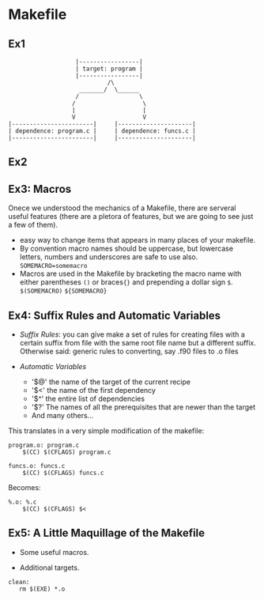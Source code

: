# Makefile

## Ex1

```
                   |-----------------|
                   | target: program |
                   |-----------------|
                            /\
                    _______/  \______
                   /                 \
                  /                   \
                  |                   |
                  V                   V
|-----------------------|     |---------------------|
| dependence: program.c |     | dependence: funcs.c |
|-----------------------|     |---------------------|

```

## Ex2

## Ex3: Macros

Onece we understood the mechanics of a Makefile, there are 
serveral useful features (there are a pletora of features, but we are going to 
see just a few of them). 


 - easy way to change items that appears in many places of your makefile.
 - By convention macro names should be uppercase, but lowercase letters, 
   numbers and underscores are safe to use also. `SOMEMACRO=somemacro`
 - Macros are used in the Makefile by bracketing the macro name with either 
   parentheses `()` or braces`{}` and prepending a dollar sign `$`. `$(SOMEMACRO)`
   `${SOMEMACRO}`
   
## Ex4: Suffix Rules and Automatic Variables

 - *Suffix Rules*: you can give make a set of rules for creating files with a
certain suffix from file with the same root file name but a
different suffix. Otherwise said: generic rules to converting, say .f90 files to .o
files

 - *Automatic Variables*
   - '$@' the name of the target of the current recipe
   - '$<' the name of the first dependency
   - '$^' the entire list of dependencies
   - '$?' The names of all the prerequisites that are newer than the target
   - And many others...

This translates in a very simple modification of the makefile:
```
program.o: program.c
	$(CC) $(CFLAGS) program.c

funcs.o: funcs.c
	$(CC) $(CFLAGS) funcs.c
```
Becomes:
```
%.o: %.c
	$(CC) $(CFLAGS) $<
```
  
## Ex5: A Little Maquillage of the Makefile

 - Some useful macros.
 
 - Additional targets.
 
 ```
 clean:
	rm $(EXE) *.o
 ```
